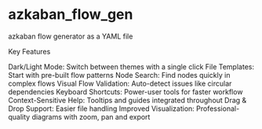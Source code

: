 # azkaban_flow_gen
azkaban flow generator as a YAML file

Key Features

Dark/Light Mode: Switch between themes with a single click
File Templates: Start with pre-built flow patterns
Node Search: Find nodes quickly in complex flows
Visual Flow Validation: Auto-detect issues like circular dependencies
Keyboard Shortcuts: Power-user tools for faster workflow
Context-Sensitive Help: Tooltips and guides integrated throughout
Drag & Drop Support: Easier file handling
Improved Visualization: Professional-quality diagrams with zoom, pan and export

